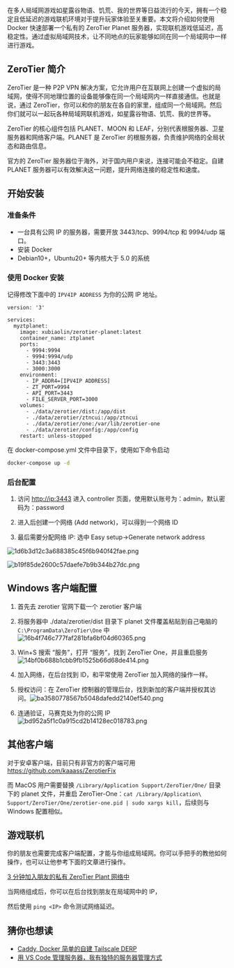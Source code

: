 在多人局域网游戏如星露谷物语、饥荒、我的世界等日益流行的今天，拥有一个稳定且低延迟的游戏联机环境对于提升玩家体验至关重要。本文将介绍如何使用 Docker 快速部署一个私有的 ZeroTier Planet 服务器，实现联机游戏低延迟，高稳定性。通过虚拟局域网技术，让不同地点的玩家能够如同在同一个局域网中一样进行游戏。

## ZeroTier 简介

ZeroTier 是一种 P2P VPN 解决方案，它允许用户在互联网上创建一个虚拟的局域网，使得不同地理位置的设备能够像在同一个局域网内一样直接通信。也就是说，通过 ZeroTier，你可以和你的朋友在各自的家里，组成同一个局域网。然后你们就可以一起玩各种局域网联机游戏，如星露谷物语、饥荒、我的世界等。

ZeroTier 的核心组件包括 PLANET、MOON 和 LEAF，分别代表根服务器、卫星服务器和网络客户端。PLANET 是 ZeroTier 的根服务器，负责维护网络的全局状态和路由信息。

官方的 ZeroTier 服务器位于海外，对于国内用户来说，连接可能会不稳定。自建 PLANET 服务器可以有效解决这一问题，提升网络连接的稳定性和速度。

## 开始安装

### 准备条件

- 一台具有公网 IP 的服务器，需要开放 3443/tcp、9994/tcp 和 9994/udp 端口。
- 安装 Docker
- Debian10+，Ubuntu20+ 等内核大于 5.0 的系统

### 使用 Docker 安装

记得修改下面中的 `IPV4IP ADDRESS` 为你的公网 IP 地址。

```Docker
version: '3'

services:
  myztplanet:
    image: xubiaolin/zerotier-planet:latest
    container_name: ztplanet
    ports:
      - 9994:9994
      - 9994:9994/udp
      - 3443:3443
      - 3000:3000
    environment:
      - IP_ADDR4=[IPV4IP ADDRESS]
      - ZT_PORT=9994
      - API_PORT=3443
      - FILE_SERVER_PORT=3000
    volumes:
      - ./data/zerotier/dist:/app/dist
      - ./data/zerotier/ztncui:/app/ztncui
      - ./data/zerotier/one:/var/lib/zerotier-one
      - ./data/zerotier/config:/app/config
    restart: unless-stopped
```

在 docker-compose.yml 文件中目录下，使用如下命令启动

```bash
docker-compose up -d
```

### 后台配置

1. 访问 <http://ip:3443> 进入 controller 页面，使用默认账号为：admin，默认密码为：password

2. 进入后创建一个网络 (Add network)，可以得到一个网络 ID

3. 最后需要分配网络 IP: 选中 Easy setup->Generate network address

![1d6b3d12c3a688385c45f6b940f42fae.png](https://i.dawnlab.me/1d6b3d12c3a688385c45f6b940f42fae.png)

![b19f85de2600c57daefe7b9b344b27dc.png](https://i.dawnlab.me/b19f85de2600c57daefe7b9b344b27dc.png)

## Windows 客户端配置

1. 首先去 zerotier 官网下载一个 zerotier 客户端

2. 将服务器中 ./data/zerotier/dist 目录下 planet 文件覆盖粘贴到自己电脑的 `C:\ProgramData\ZeroTier\One` 中![16b4f746c777faf281bfa6bf04d60365.png](https://i.dawnlab.me/16b4f746c777faf281bfa6bf04d60365.png)

3. Win+S 搜索 “服务”，打开 “服务”，找到 ZeroTier One，并且重启服务![14bf0b688b1cbb9fb1525b66d68de414.png](https://i.dawnlab.me/14bf0b688b1cbb9fb1525b66d68de414.png)

4. 加入网络，在后台找到 ID，和平常使用 ZeroTier 加入网络的操作一样。

5. 授权访问：在 ZeroTier 控制器的管理后台，找到新加的客户端并授权其访问。![ba3580778567b5048dafedd2140ef540.png](https://i.dawnlab.me/ba3580778567b5048dafedd2140ef540.png)

6. 连通验证，马赛克处为你的公网 IP![bd952a5f1c0a915cd2b14128ec018783.png](https://i.dawnlab.me/bd952a5f1c0a915cd2b14128ec018783.png)

## 其他客户端

对于安卓客户端，目前只有非官方的客户端可用
<https://github.com/kaaass/ZerotierFix>

而 MacOS 用户需要替换 `/Library/Application Support/ZeroTier/One/` 目录下的 planet 文件，并重启 ZeroTier-One：`cat /Library/Application\ Support/ZeroTier/One/zerotier-one.pid | sudo xargs kill`，后续则与 Windows 配置相似。

## 游戏联机

你的朋友也需要完成客户端配置，才能与你组成局域网。你可以手把手的教他如何操作，也可以让他参考下面的文章进行操作。

[3 分钟加入朋友的私有 ZeroTier Plant 网络中](https://nexmoe.com/1KY107B.html)

当网络组成后，你可以在后台找到朋友在局域网中的 IP，

然后使用 `ping <IP>` 命令测试网络延迟。

## 猜你也想读

- [Caddy, Docker 简单的自建 Tailscale DERP](https://nexmoe.com/1A9J5KM.html)
- [用 VS Code 管理服务器，我有独特的服务器管理方式](https://nexmoe.com/1M3R9E6.html)